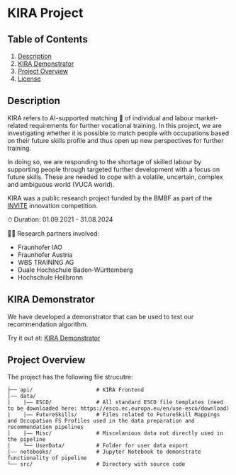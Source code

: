 # KIRA Project

## Table of Contents
1. [Description](#description)
2. [KIRA Demonstrator](#kira-demonstrator)
3. [Project Overview](#project-overview)
4. [License](#license)

## Description

KIRA refers to AI-supported matching 🧩 of individual and labour market-related requirements for further vocational training. In this project, we are investigating whether it is possible to match people with occupations based on their future skills profile and thus open up new perspectives for further training.

In doing so, we are responding to the shortage of skilled labour by supporting people through targeted further development with a focus on future skills. These are needed to cope with a volatile, uncertain, complex and ambiguous world (VUCA world).

KIRA was a public research project funded by the BMBF as part of the [INVITE](https://www.bibb.de/de/120851.php) innovation competition. 

⏱ Duration: 01.09.2021 - 31.08.2024

🤝🏻 Research partners involved: 

- Fraunhofer IAO
- Fraunhofer Austria
- WBS TRAINING AG
- Duale Hochschule Baden-Württemberg
- Hochschule Heilbronn


## KIRA Demonstrator

We have developed a demonstrator that can be used to test our recommendation algorithm.

Try it out at: [KIRA Demonstrator](https://kira-demonstrator.netlify.app/)


## Project Overview

The project has the following file strucutre:

```
├── api/                    # KIRA Frontend
│—— data/
|    |—— ESCO/              # All standard ESCO file templates (need to be downloaded here: https://esco.ec.europa.eu/en/use-esco/download)
|    |—— FutureSkills/      # Files related to FutureSkill Mappings and Occupation FS Profiles used in the data preparation and recommendation pipelines
|    |—— Misc/              # Miscelanious data not directly used in the pipeline
|    └── UserData/          # Folder for user data export
|—— notebooks/              # Jupyter Notebook to demonstrate functionality of pipeline
└── src/                    # Directory with source code
```
